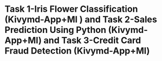 # Task 1-Iris Flower Classification  (Kivymd-App+Ml ) and Task 2-Sales Prediction Using Python (Kivymd-App+Ml) and Task 3-Credit Card Fraud Detection (Kivymd-App+Ml)



